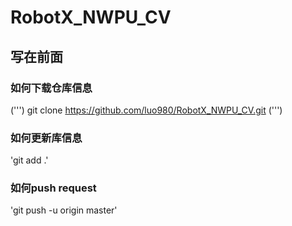 # RobotX_NWPU_CV

## 写在前面

### 如何下载仓库信息
(''')
git clone https://github.com/luo980/RobotX_NWPU_CV.git
(''')

### 如何更新库信息
'git add .'

### 如何push request
'git push -u origin master'

